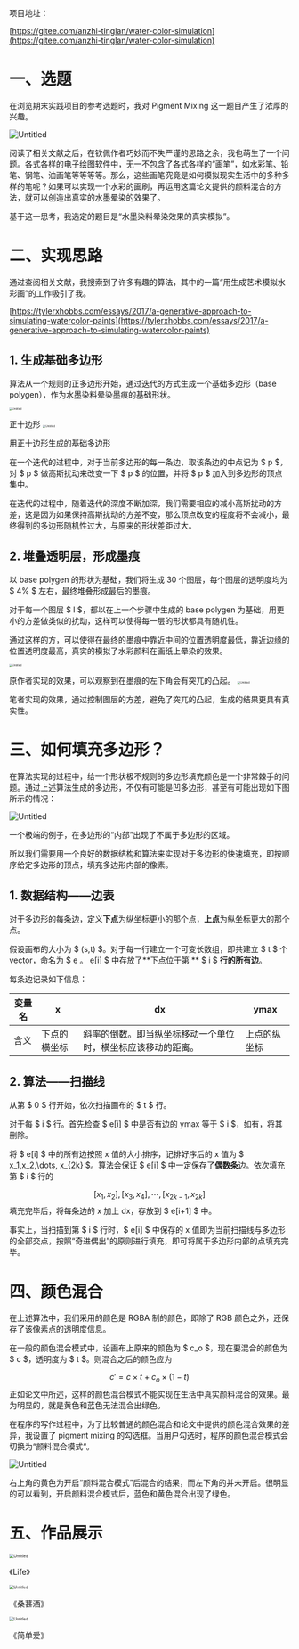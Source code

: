 项目地址：

[https://gitee.com/anzhi-tinglan/water-color-simulation](https://gitee.com/anzhi-tinglan/water-color-simulation)

# 一、选题

在浏览期末实践项目的参考选题时，我对 Pigment Mixing 这一题目产生了浓厚的兴趣。

![Untitled](./assets/63cabbf1_Untitled.png)

阅读了相关文献之后，在钦佩作者巧妙而不失严谨的思路之余，我也萌生了一个问题。各式各样的电子绘图软件中，无一不包含了各式各样的“画笔”，如水彩笔、铅笔、钢笔、油画笔等等等等。那么，这些画笔究竟是如何模拟现实生活中的多种多样的笔呢？如果可以实现一个水彩的画刷，再运用这篇论文提供的颜料混合的方法，就可以创造出真实的水墨晕染的效果了。

基于这一思考，我选定的题目是“水墨染料晕染效果的真实模拟”。

# 二、实现思路

通过查阅相关文献，我搜索到了许多有趣的算法，其中的一篇“用生成艺术模拟水彩画”的工作吸引了我。

[https://tylerxhobbs.com/essays/2017/a-generative-approach-to-simulating-watercolor-paints](https://tylerxhobbs.com/essays/2017/a-generative-approach-to-simulating-watercolor-paints)

## 1. 生成基础多边形

算法从一个规则的正多边形开始，通过迭代的方式生成一个基础多边形（base polygen），作为水墨染料晕染墨痕的基础形状。

<img src="./assets/757fae84_Untitled.png" alt="Untitled" style="zoom:33%;" />

正十边形
<img src="./assets/72a28a3b_Untitled.png" alt="Untitled" style="zoom:33%;" />

用正十边形生成的基础多边形

在一个迭代的过程中，对于当前多边形的每一条边，取该条边的中点记为 $ p $，对 $ p $ 做高斯扰动来改变一下 $ p $ 的位置，并将 $ p $ 加入到多边形的顶点集中。

在迭代的过程中，随着迭代的深度不断加深，我们需要相应的减小高斯扰动的方差，这是因为如果保持高斯扰动的方差不变，那么顶点改变的程度将不会减小，最终得到的多边形随机性过大，与原来的形状差距过大。

## 2. 堆叠透明层，形成墨痕

以 base polygen 的形状为基础，我们将生成 30 个图层，每个图层的透明度均为 $ 4\% $ 左右，最终堆叠形成最后的墨痕。

对于每一个图层 $ l $，都以在上一个步骤中生成的 base polygen 为基础，用更小的方差做类似的扰动，这样可以使得每一层的形状都具有随机性。

通过这样的方，可以使得在最终的墨痕中靠近中间的位置透明度最低，靠近边缘的位置透明度最高，真实的模拟了水彩颜料在画纸上晕染的效果。

<img src="./assets/086bf207_Untitled.png" alt="Untitled" style="zoom:33%;" />

原作者实现的效果，可以观察到在墨痕的左下角会有突兀的凸起。
<img src="./assets/34a3fe9a_Untitled.png" alt="Untitled" style="zoom:33%;" />

笔者实现的效果，通过控制图层的方差，避免了突兀的凸起，生成的结果更具有真实性。

# 三、如何填充多边形？

在算法实现的过程中，给一个形状极不规则的多边形填充颜色是一个非常棘手的问题。通过上述算法生成的多边形，不仅有可能是凹多边形，甚至有可能出现如下图所示的情况：

![Untitled](./assets/9b3e787a_Untitled.png)

一个极端的例子，在多边形的“内部”出现了不属于多边形的区域。

所以我们需要用一个良好的数据结构和算法来实现对于多边形的快速填充，即按顺序给定多边形的顶点，填充多边形内部的像素。

## 1. 数据结构——边表

对于多边形的每条边，定义**下点**为纵坐标更小的那个点，**上点**为纵坐标更大的那个点。

假设画布的大小为 $ (s,t) $。对于每一行建立一个可变长数组，即共建立 $ t $ 个 vector，命名为 $ e $。$ e[i] $ 中存放了**下点位于第 ** $ i $ **行的所有边**。

每条边记录如下信息：

 | 变量名 | x | dx | ymax | 
 | ---- | ---- | ---- | ---- | 
 | 含义 | 下点的横坐标 | 斜率的倒数。即当纵坐标移动一个单位时，横坐标应该移动的距离。 | 上点的纵坐标 | 

## 2. 算法——扫描线

从第 $ 0 $ 行开始，依次扫描画布的 $ t $ 行。

对于每 $ i $ 行。首先检查 $ e[i] $ 中是否有边的 ymax 等于 $ i $，如有，将其删除。

将 $ e[i] $ 中的所有边按照 x 值的大小排序，记排好序后的 x 值为 $ x_1,x_2,\dots, x_{2k} $。算法会保证 $ e[i] $ 中一定保存了**偶数条**边。依次填充第 $ i $ 行的

$$
[x_1,x_2],[x_3,x_4],\cdots,[x_{2k-1},x_{2k}]
$$
填充完毕后，将每条边的 x 加上 dx，存放到 $ e[i+1] $ 中。

事实上，当扫描到第 $ i $ 行时，$ e[i] $ 中保存的 x 值即为当前扫描线与多边形的全部交点，按照“奇进偶出”的原则进行填充，即可将属于多边形内部的点填充完毕。

# 四、颜色混合

在上述算法中，我们采用的颜色是 RGBA 制的颜色，即除了 RGB 颜色之外，还保存了该像素点的透明度信息。

在一般的颜色混合模式中，设画布上原来的颜色为 $ c_o $，现在要混合的颜色为 $ c $，透明度为 $ t $。则混合之后的颜色应为

$$
 c' = c \times t + c_o \times (1 - t) 
$$
正如论文中所述，这样的颜色混合模式不能实现在生活中真实颜料混合的效果。最为明显的，就是黄色和蓝色无法混合出绿色。

在程序的写作过程中，为了比较普通的颜色混合和论文中提供的颜色混合效果的差异，我设置了 pigment mixing 的勾选框。当用户勾选时，程序的颜色混合模式会切换为“颜料混合模式“。

![Untitled](./assets/44f002c6_Untitled.png)

右上角的黄色为开启“颜料混合模式”后混合的结果，而左下角的并未开启。很明显的可以看到，开启颜料混合模式后，蓝色和黄色混合出现了绿色。

# 五、作品展示

<img src="./assets/7b717724_Untitled.png" alt="Untitled" style="zoom:50%;" />

《Life》

<img src="./assets/50bce8d3_Untitled.png" alt="Untitled" style="zoom:50%;" />

《桑葚酒》

<img src="./assets/c1c133c7_Untitled.png" alt="Untitled" style="zoom:50%;" />

《简单爱》

